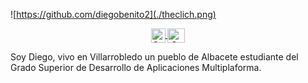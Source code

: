 
  ![https://github.com/diegobenito2](./theclich.png) 

<p align="center">
  </a>
  <span style="width: 8px;"> </span>
  <a href="https://www.instagram.com/diegobenito._?igsh=MW9vZ2MwN2Nxcm8zdA==" target="blank">
    <img align="center" src="https://upload.wikimedia.org/wikipedia/commons/e/e7/Instagram_logo_2016.svg" alt="Canal de Instagram de midu.dev" height="23px" width="23px" />
  </a>
  <span style="width: 8px;"> </span>
  <a href="https://x.com/theclich2" target="blank">
    <img align="center" src="https://upload.wikimedia.org/wikipedia/commons/thumb/6/6f/Logo_of_Twitter.svg/2491px-Logo_of_Twitter.svg.png" alt="Canal de Twitter de midudev" height="23px" width="28px" />
  </a>
</p>

<p>
   Soy Diego, vivo en Villarrobledo un pueblo de Albacete estudiante del Grado Superior de Desarrollo de Aplicaciones Multiplaforma.
   
</p>
